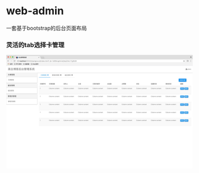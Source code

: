# web-admin
一套基于bootstrap的后台页面布局



### 灵活的tab选择卡管理
![image](https://github.com/zzlhr/web-admin/blob/master/images/1.png?raw=true)
